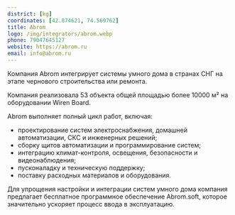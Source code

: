 ```yaml
---
district: [kg]
coordinates: [42.874621, 74.569762]
title: Abrom
logo: /img/integrators/abrom.webp
phone: 79047645127
website: https://abrom.ru
email: info@abrom.ru
---
```


Компания Abrom интегрирует системы умного дома в странах СНГ на этапе чернового строительства или ремонта.

Компания реализовала 53 объекта общей площадью более 10000 м² на оборудовании Wiren Board.

Abrom выполняет полный цикл работ, включая:
- проектирование систем электроснабжения, домашней автоматизации, СКС и инженерных решений;
- сборку щитов автоматизации и программирование систем;
- интеграцию климат-контроля, освещения, безопасности и видеонаблюдения;
- пусконаладку и техническую поддержку;
- поставку расходных материалов и оборудования.

Для упрощения настройки и интеграции систем умного дома компания предлагает бесплатное программное обеспечение Abrom.soft, которое значительно ускоряет процесс ввода в эксплуатацию.
